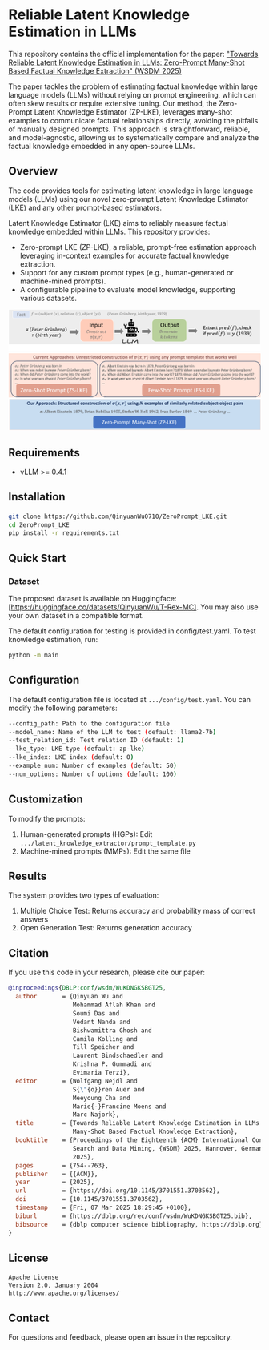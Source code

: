 # Reliable Latent Knowledge Estimation in LLMs

This repository contains the official implementation for the paper:
["Towards Reliable Latent Knowledge Estimation in LLMs: Zero-Prompt Many-Shot Based Factual Knowledge Extraction" (WSDM 2025)](https://arxiv.org/abs/2404.12957)

The paper tackles the problem of estimating factual knowledge within large language models (LLMs) without relying on prompt engineering, which can often skew results or require extensive tuning. Our method, the Zero-Prompt Latent Knowledge Estimator (ZP-LKE), leverages many-shot examples to communicate factual relationships directly, avoiding the pitfalls of manually designed prompts. This approach is straightforward, reliable, and model-agnostic, allowing us to systematically compare and analyze the factual knowledge embedded in any open-source LLMs.

## Overview

The code provides tools for estimating latent knowledge in large language models (LLMs) using our novel zero-prompt Latent Knowledge Estimator (LKE) and any other prompt-based estimators.

Latent Knowledge Estimator (LKE) aims to reliably measure factual knowledge embedded within LLMs. This repository provides:

- Zero-prompt LKE (ZP-LKE), a reliable, prompt-free estimation approach leveraging in-context examples for accurate factual knowledge extraction.
- Support for any custom prompt types (e.g., human-generated or machine-mined prompts).
- A configurable pipeline to evaluate model knowledge, supporting various datasets.

![Overview Diagram](figures/overview.png)
![Input Diagram](figures/input.png)

## Requirements

- vLLM >= 0.4.1

## Installation

```bash
git clone https://github.com/QinyuanWu0710/ZeroPrompt_LKE.git
cd ZeroPrompt_LKE
pip install -r requirements.txt
```

## Quick Start

### Dataset

The proposed dataset is available on Huggingface: [https://huggingface.co/datasets/QinyuanWu/T-Rex-MC]. You may also use your own dataset in a compatible format.

The default configuration for testing is provided in config/test.yaml. To test knowledge estimation, run:
```bash
python -m main
```

## Configuration

The default configuration file is located at `.../config/test.yaml`. You can modify the following parameters:

```bash
--config_path: Path to the configuration file
--model_name: Name of the LLM to test (default: llama2-7b)
--test_relation_id: Test relation ID (default: 1)
--lke_type: LKE type (default: zp-lke)
--lke_index: LKE index (default: 0)
--example_num: Number of examples (default: 50)
--num_options: Number of options (default: 100)
```

## Customization

To modify the prompts:
1. Human-generated prompts (HGPs): Edit `.../latent_knowledge_extractor/prompt_template.py`
2. Machine-mined prompts (MMPs): Edit the same file

## Results

The system provides two types of evaluation:
1. Multiple Choice Test: Returns accuracy and probability mass of correct answers
2. Open Generation Test: Returns generation accuracy

## Citation

If you use this code in your research, please cite our paper:

```bibtex
@inproceedings{DBLP:conf/wsdm/WuKDNGKSBGT25,
  author       = {Qinyuan Wu and
                  Mohammad Aflah Khan and
                  Soumi Das and
                  Vedant Nanda and
                  Bishwamittra Ghosh and
                  Camila Kolling and
                  Till Speicher and
                  Laurent Bindschaedler and
                  Krishna P. Gummadi and
                  Evimaria Terzi},
  editor       = {Wolfgang Nejdl and
                  S{\"{o}}ren Auer and
                  Meeyoung Cha and
                  Marie{-}Francine Moens and
                  Marc Najork},
  title        = {Towards Reliable Latent Knowledge Estimation in LLMs: Zero-Prompt
                  Many-Shot Based Factual Knowledge Extraction},
  booktitle    = {Proceedings of the Eighteenth {ACM} International Conference on Web
                  Search and Data Mining, {WSDM} 2025, Hannover, Germany, March 10-14,
                  2025},
  pages        = {754--763},
  publisher    = {{ACM}},
  year         = {2025},
  url          = {https://doi.org/10.1145/3701551.3703562},
  doi          = {10.1145/3701551.3703562},
  timestamp    = {Fri, 07 Mar 2025 18:29:45 +0100},
  biburl       = {https://dblp.org/rec/conf/wsdm/WuKDNGKSBGT25.bib},
  bibsource    = {dblp computer science bibliography, https://dblp.org}
}
```

## License

```
Apache License
Version 2.0, January 2004
http://www.apache.org/licenses/
```

## Contact

For questions and feedback, please open an issue in the repository.
